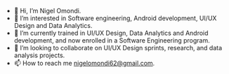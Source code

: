 - 👋 Hi, I’m Nigel Omondi.
- 👀 I’m interested in Software engineering, Android development, UI/UX Design and Data Analytics.
- 🌱 I’m currently trained in UI/UX Design, Data Analytics and Android development, and now enrolled in a Software Engineering program.
- 💞️ I’m looking to collaborate on UI/UX Design sprints, research, and data analysis projects.
- 📫 How to reach me nigelomondi62@gmail.com.

<!---
NigelOmondi/NigelOmondi is a ✨ special ✨ repository because its `README.md` (this file) appears on your GitHub profile.
You can click the Preview link to take a look at your changes.
--->

